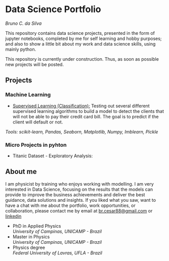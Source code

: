 # Data Science Portfolio 
*Bruno C. da Silva*

This repository contains data science projects, presented in the form of jupyter notebooks, completed by me for self learning and hobby purposes; and also 
to show a little bit about my work and data science skills, using mainly python.

This repository is currently under construction. Thus, as soon as possible new projects will be posted.<br/>


## Projects

### Machine Learning

- [Supervised Learning (Classification):](https://github.com/brcesar/Portfolio/tree/master/Supervised%20Learning%20:%20Classification%20-%20Credit%20Card%20Risk%20Evaluation) Testing out several different supervised learning algorithms to build a model to detect the clients that will not be able to pay their credit card bill. The goal is to predict if the client will default or not.

*Tools: scikit-learn, Pandas, Seaborn, Matplotlib, Numpy, Imblearn, Pickle*


### Micro Projects in pyhton

  - Titanic Dataset - Exploratory Analysis:
  
 ## About me
 
I am physicist by training who enjoys working with modelling. I am very interested in Data Science, focusing on the results that the models can provide to improve the business achievements and deliver the best guidance, data solutions and insights. If you liked what you saw, want to have a chat with me about the portfolio, work opportunities, or collaboration, please contact me by email at br.cesar88@gmail.com or [linkedin](https://www.linkedin.com/in/bruno-c-da-silva-6ba107136/)

- PhD in Applied Physics<br/>
*University of Campinas, UNICAMP - Brazil*
- Master in Physics<br/>
*University of Campinas, UNICAMP - Brazil*
- Physics degree<br/>
*Federal University of Lavras, UFLA - Brazil*




